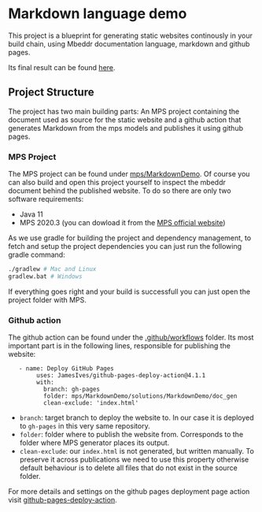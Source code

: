 # Markdown language demo

This project is a blueprint for generating static websites continously in your build chain, using Mbeddr documentation language, markdown and github pages.

Its final result can be found [here](https://joao-silveira.github.io/markdown-language-demo/).

## Project Structure

The project has two main building parts: An MPS project containing the document used as source for the static website and a github action that generates Markdown from the mps models and publishes it using github pages.

### MPS Project

The MPS project can be found under [mps/MarkdownDemo](mps/MarkdownDemo). Of course you can also build and open this project yourself to inspect the mbeddr document behind the published website. To do so there are only two software requirements:

* Java 11
* MPS 2020.3 (you can dowload it from the [MPS official website](https://www.jetbrains.com/mps/))

As we use gradle for building the project and dependency management, to fetch and setup the project dependencies you can just run the following gradle command:

```bash
./gradlew # Mac and Linux
gradlew.bat # Windows
```

If everything goes right and your build is successfull you can just open the project folder with MPS.

### Github action

The github action can be found under the [.github/workflows](.github/workflows) folder. Its most important part is in the following lines, responsible for publishing the website:
```
   - name: Deploy GitHub Pages 
        uses: JamesIves/github-pages-deploy-action@4.1.1
        with:
          branch: gh-pages
          folder: mps/MarkdownDemo/solutions/MarkdownDemo/doc_gen
          clean-exclude: 'index.html'
```
* `branch`: target branch to deploy the website to. In our case it is deployed to `gh-pages` in this very same repository.
* `folder`: folder where to publish the website from. Corresponds to the folder where MPS generator places its output.
* `clean-exclude`: our `index.html` is not generated, but written manually. To preserve it across publications we need to use this property otherwise default behaviour is to delete all files that do not exist in the source folder.

For more details and settings on the github pages deployment page action visit [github-pages-deploy-action](https://github.com/JamesIves/github-pages-deploy-action).
